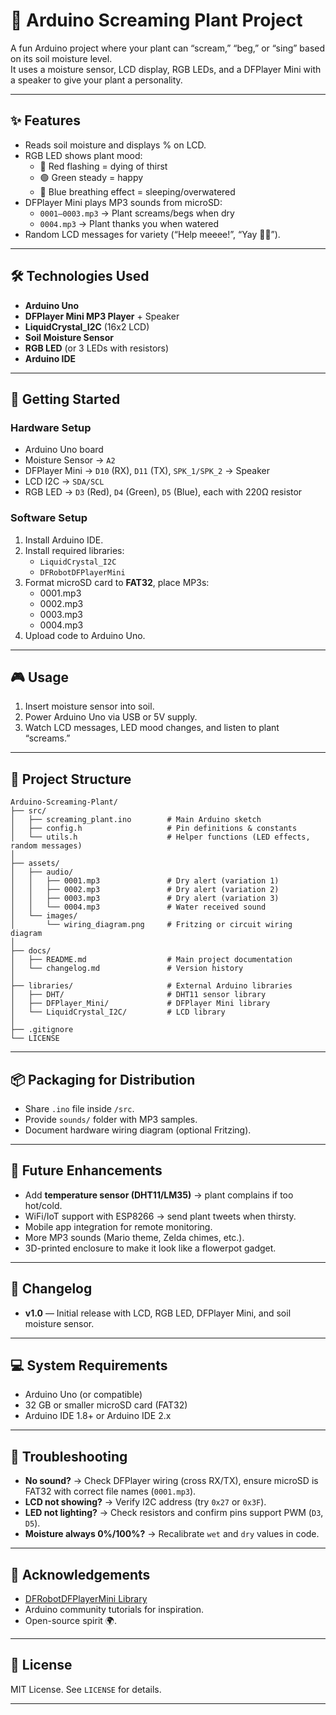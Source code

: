 # 🌱 Arduino Screaming Plant Project  

A fun Arduino project where your plant can “scream,” “beg,” or “sing” based on its soil moisture level.  
It uses a moisture sensor, LCD display, RGB LEDs, and a DFPlayer Mini with a speaker to give your plant a personality.  

---

## ✨ Features  
- Reads soil moisture and displays % on LCD.  
- RGB LED shows plant mood:  
  - 🔴 Red flashing = dying of thirst  
  - 🟢 Green steady = happy  
  - 🔵 Blue breathing effect = sleeping/overwatered  
- DFPlayer Mini plays MP3 sounds from microSD:  
  - `0001–0003.mp3` → Plant screams/begs when dry  
  - `0004.mp3` → Plant thanks you when watered  
- Random LCD messages for variety (“Help meeee!”, “Yay 🌱💚”).  

---

## 🛠 Technologies Used  
- **Arduino Uno**  
- **DFPlayer Mini MP3 Player** + Speaker  
- **LiquidCrystal_I2C** (16x2 LCD)  
- **Soil Moisture Sensor**  
- **RGB LED** (or 3 LEDs with resistors)  
- **Arduino IDE**  

---

## 🚀 Getting Started  

### Hardware Setup  
- Arduino Uno board  
- Moisture Sensor → `A2`  
- DFPlayer Mini → `D10` (RX), `D11` (TX), `SPK_1/SPK_2` → Speaker  
- LCD I2C → `SDA/SCL`  
- RGB LED → `D3` (Red), `D4` (Green), `D5` (Blue), each with 220Ω resistor  

### Software Setup  
1. Install Arduino IDE.  
2. Install required libraries:  
   - `LiquidCrystal_I2C`  
   - `DFRobotDFPlayerMini`  
3. Format microSD card to **FAT32**, place MP3s:  
   - 0001.mp3
   - 0002.mp3
   - 0003.mp3
   - 0004.mp3
4. Upload code to Arduino Uno.  

---

## 🎮 Usage  
1. Insert moisture sensor into soil.  
2. Power Arduino Uno via USB or 5V supply.  
3. Watch LCD messages, LED mood changes, and listen to plant “screams.”  

---
## 📂 Project Structure  
```
Arduino-Screaming-Plant/
├── src/
│   ├── screaming_plant.ino        # Main Arduino sketch
│   ├── config.h                   # Pin definitions & constants
│   └── utils.h                    # Helper functions (LED effects, random messages)
│
├── assets/
│   ├── audio/
│   │   ├── 0001.mp3               # Dry alert (variation 1)
│   │   ├── 0002.mp3               # Dry alert (variation 2)
│   │   ├── 0003.mp3               # Dry alert (variation 3)
│   │   └── 0004.mp3               # Water received sound
│   └── images/
│       └── wiring_diagram.png     # Fritzing or circuit wiring diagram
│
├── docs/
│   ├── README.md                  # Main project documentation
│   └── changelog.md               # Version history
│
├── libraries/                     # External Arduino libraries
│   ├── DHT/                       # DHT11 sensor library
│   ├── DFPlayer_Mini/             # DFPlayer Mini library
│   └── LiquidCrystal_I2C/         # LCD library
│
├── .gitignore
└── LICENSE
```

---

## 📦 Packaging for Distribution  
- Share `.ino` file inside `/src`.  
- Provide `sounds/` folder with MP3 samples.  
- Document hardware wiring diagram (optional Fritzing).  

---

## 🔮 Future Enhancements  
- Add **temperature sensor (DHT11/LM35)** → plant complains if too hot/cold.  
- WiFi/IoT support with ESP8266 → send plant tweets when thirsty.  
- Mobile app integration for remote monitoring.  
- More MP3 sounds (Mario theme, Zelda chimes, etc.).  
- 3D-printed enclosure to make it look like a flowerpot gadget.  

---

## 📝 Changelog  
- **v1.0** — Initial release with LCD, RGB LED, DFPlayer Mini, and soil moisture sensor.  

---

## 💻 System Requirements  
- Arduino Uno (or compatible)  
- 32 GB or smaller microSD card (FAT32)  
- Arduino IDE 1.8+ or Arduino IDE 2.x  

---

## 🐞 Troubleshooting  
- **No sound?** → Check DFPlayer wiring (cross RX/TX), ensure microSD is FAT32 with correct file names (`0001.mp3`).  
- **LCD not showing?** → Verify I2C address (try `0x27` or `0x3F`).  
- **LED not lighting?** → Check resistors and confirm pins support PWM (`D3`, `D5`).  
- **Moisture always 0%/100%?** → Recalibrate `wet` and `dry` values in code.  

---

## 🙏 Acknowledgements  
- [DFRobotDFPlayerMini Library](https://github.com/DFRobot/DFRobotDFPlayerMini)  
- Arduino community tutorials for inspiration.  
- Open-source spirit 🌍.  

---

## 📜 License  
MIT License. See `LICENSE` for details.  

---

